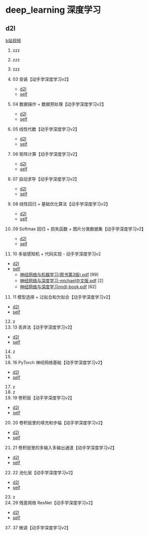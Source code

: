 # deep_learning 深度学习

## d2l
   [b站视频](https://space.bilibili.com/1567748478/channel/seriesdetail?sid=358497)


1. zzz
2. zzz
2. zzz
3. 03 安装【动手学深度学习v2】
   - [d2l](d2l-pytorch/chapter_installation/index.ipynb)
   - [self](test03_install)
4. 04 数据操作 + 数据预处理【动手学深度学习v2】
   - [d2l](d2l-pytorch/chapter_preliminaries/ndarray.ipynb)
   - [self](test04_data_opt)
5. 05 线性代数【动手学深度学习v2】
   - [d2l](d2l-pytorch/chapter_preliminaries/linear-algebra.ipynb)
   - [self](test05_linear-algebra)
6. 06 矩阵计算【动手学深度学习v2】
   - [d2l](d2l-pytorch/chapter_preliminaries/calculus.ipynb)
   - [self](test06_matrix-calculation)
7. 07 自动求导【动手学深度学习v2】
   - [d2l](d2l-pytorch/chapter_preliminaries/autograd.ipynb)
   - [self](test07_autograd)

8. 08 线性回归 + 基础优化算法【动手学深度学习v2】
   - [d2l](d2l-pytorch/chapter_linear-networks/linear-regression.ipynb)
   - [self](test08_linear-regression)
   
9. 09 Softmax 回归 + 损失函数 + 图片分类数据集【动手学深度学习v2】
   - [d2l](d2l-pytorch/chapter_linear-networks/softmax-regression.ipynb)
   - [self](test09_softmax-regression)
   
10. 10 多层感知机 + 代码实现 - 动手学深度学习v2
   - [d2l](d2l-pytorch/chapter_multilayer-perceptrons/index.ipynb)
   - [self](test10_multilayer-perceptrons)
     - [神经网络与机器学习(原书第3版).pdf](../神经网络与机器学习(原书第3版).pdf) [99]
     - [神经网络与深度学习-michael中文版.pdf](../神经网络与深度学习-michael中文版.pdf) [2]
     - [神经网络与深度学习nndl-book.pdf](../神经网络与深度学习nndl-book.pdf) [62]
11. 11 模型选择 + 过拟合和欠拟合【动手学深度学习v2】
   - [d2l](d2l-pytorch/chapter_multilayer-perceptrons/underfit-overfit.ipynb)
   - [self](test11_underfit-overfit)

12. z
13. 13 丢弃法【动手学深度学习v2】
   - [d2l](d2l-pytorch/chapter_multilayer-perceptrons/dropout.ipynb)
   - [self](test13_dropout)

14. z
15. 
16. 16 PyTorch 神经网络基础【动手学深度学习v2】
   - [d2l](d2l-pytorch/chapter_deep-learning-computation/model-construction.ipynb)
   - [self](test16_chap_computation)
17. z
18. z
19. 19 卷积层【动手学深度学习v2】
   - [d2l](d2l-pytorch/chapter_convolutional-neural-networks/conv-layer.ipynb)
   - [self](test19_convolutional-neural-networks)
20. 20 卷积层里的填充和步幅【动手学深度学习v2】
   - [d2l](d2l-pytorch/chapter_convolutional-neural-networks/padding-and-strides.ipynb)
   - [self](test20_conv_padding_strides)
21. 21 卷积层里的多输入多输出通道【动手学深度学习v2】
   - [d2l](d2l-pytorch/chapter_convolutional-neural-networks/channels.ipynb)
   - [self](test21_channels)
22. 22 池化层【动手学深度学习v2】
   - [d2l](d2l-pytorch/chapter_convolutional-neural-networks/pooling.ipynb)
   - [self](test22_pooling)
23. z 
29. 29 残差网络 ResNet【动手学深度学习v2】
   - [d2l](d2l-pytorch/chapter_computer-vision/fine-tuning.ipynb)
   - [self](test22_pooling)
37. 37 微调【动手学深度学习v2】



